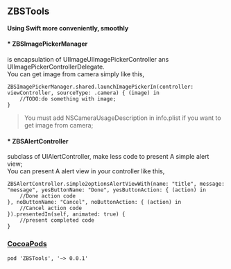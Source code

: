 ## ZBSTools 
__Using Swift more conveniently, smoothly__

#### * ZBSImagePickerManager 
is encapsulation of UIImageUIImagePickerController ans UIImagePickerControllerDelegate.  
You can get image from camera simply like this, 
```
ZBSImagePickerManager.shared.launchImagePickerIn(controller: viewController, sourceType: .camera) { (image) in
    //TODO:do something with image;
}
```
> You must add NSCameraUsageDescription in info.plist if  you want to get image from camera;

#### * ZBSAlertController  
subclass of UIAlertController, make less code to present A simple alert view;   
You can present A alert view in your controller like this, 
```
ZBSAlertController.simple2optionsAlertViewWith(name: "title", message: "message", yesButtonName: "Done", yesButtonAction: { (action) in
    //Done action code
}, noButtonName: "Cancel", noButtonAction: { (action) in
    //Cancel action code
}).presentedIn(self, animated: true) {
    //present completed code
}
```

### [CocoaPods][cocoapods]
```
pod 'ZBSTools', '~> 0.0.1'
```


[cocoapods]: https://cocoapods.org/



